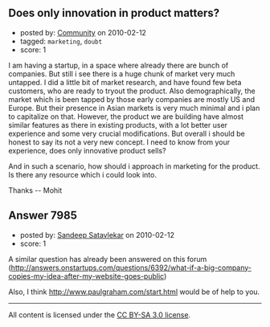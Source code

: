 ## Does only innovation in product matters?

- posted by: [Community](https://stackexchange.com/users/-1/-1-community) on 2010-02-12
- tagged: `marketing`, `doubt`
- score: 1

I am having a startup, in a space where already there are bunch of companies. But still i see there is a huge chunk of market very much untapped. I did a little bit of market research, and have found few beta customers, who are ready to tryout the product. Also demographically, the market which is been tapped by those early companies are mostly US and Europe. But their presence in Asian markets is very much minimal and i plan to capitalize on that. However, the product we are building have almost similar features as there in existing products, with a lot better user experience and some very crucial modifications. But overall i should be honest to say its not a very new concept. I need to know from your experience, does only innovative product sells? 

And in such a scenario, how should i approach in marketing for the product. Is there any resource which i could look into.

Thanks
-- Mohit




## Answer 7985

- posted by: [Sandeep Satavlekar](https://stackexchange.com/users/-1/2461-sandeep-satavlekar) on 2010-02-12
- score: 1

A similar question has already been answered on this forum (http://answers.onstartups.com/questions/6392/what-if-a-big-company-copies-my-idea-after-my-website-goes-public)

Also, I think  http://www.paulgraham.com/start.html would be of help to  you.





---

All content is licensed under the [CC BY-SA 3.0 license](https://creativecommons.org/licenses/by-sa/3.0/).
